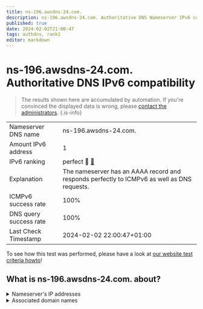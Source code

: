 ```yaml
---
title: ns-196.awsdns-24.com.
description: ns-196.awsdns-24.com. Authoritative DNS Nameserver IPv6 compatibility
published: true
date: 2024-02-02T21:00:47
tags: authdns, rank1
editor: markdown
---
```


# ns-196.awsdns-24.com. Authoritative DNS IPv6 compatibility

> The results shown here are accumulated by automation. If you're convinced the displayed data is wrong, please [contact the administrators](/howto/chat). 
{.is-info}




|   |   |
| - | - |
| Nameserver DNS name | ns-196.awsdns-24.com.
| Amount IPv6 address | 1
| IPv6 ranking | perfect :1st_place_medal: [🔗](/howto/ranking) |
| Explanation | The nameserver has an AAAA record and responds perfectly to ICMPv6 as well as DNS requests. |
| ICMPv6 success rate | 100%|
| DNS query success rate | 100% |
| Last Check Timestamp | 2024-02-02 22:00:47+01:00 |

To see how this test was performed, please have a look at [our website test criteria howto](/howto/testcriteria/authdns)!


## What is ns-196.awsdns-24.com. about?




<details>
<summary>Nameserver's IP addresses</summary>

2600:9000:5300:c400::1

</details>



<details>
<summary>Associated domain names</summary>

tidal.com

</details>
